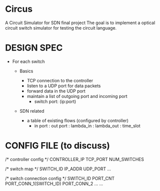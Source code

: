 Circus
======

A Circuit Simulator for SDN final project
The goal is to implement a optical circuit switch simulator for testing
the circuit language.

DESIGN SPEC
======
- For each switch
    - Basics
        - TCP connection to the controller
        - listen to a UDP port for data packets
        - forward data in the UDP port
        - maintain a list of outgoing port and incoming port
            - switch port: (ip:port)
    
    - SDN related
        - a table of existing flows (configured by controller)
            - in port : out port : lambda_in : lambda_out : time_slot 
            
CONFIG FILE (to discuss)
======
/* controller config */
CONTROLLER_IP TCP_PORT NUM_SWITCHES

/* switch map */
SWITCH_ID IP_ADDR UDP_PORT
...

/* switch connection config */
SWITCH_ID PORT_CNT PORT_CONN_1(SWITCH_ID) PORT_CONN_2 ...
...            